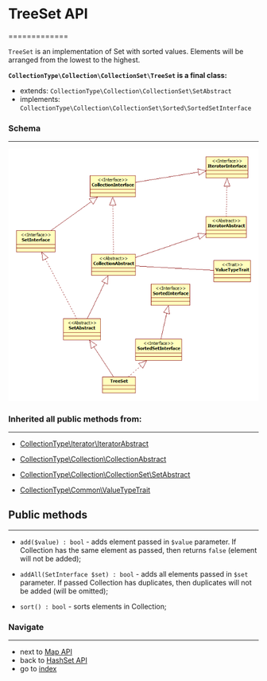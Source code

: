 # TreeSet API
=============

`TreeSet` is an implementation of Set with sorted values. Elements will be arranged from the lowest to the highest.

**`CollectionType\Collection\CollectionSet\TreeSet` is a final class:**

* extends: `CollectionType\Collection\CollectionSet\SetAbstract`
* implements: `CollectionType\Collection\CollectionSet\Sorted\SortedSetInterface`

### Schema
----------

![CollectionType library structure](/docs/images/tree_set_structure.png?raw=true)

### Inherited all public methods from:
--------------------------------------

* [CollectionType\Iterator\IteratorAbstract](/docs/api/5.1.1.0.0.0.IteratorAbstractAPI.md)

* [CollectionType\Collection\CollectionAbstract](/docs/api/5.1.1.1.0.0.CollectionAbstractAPI.md)

* [CollectionType\Collection\CollectionSet\SetAbstract](/docs/api/5.1.1.1.2.0.SetAbstractAPI.md)

* [CollectionType\Common\ValueTypeTrait](/docs/api/5.3.2.ValueTypeTraitAPI.md)

## Public methods
-----------------

* `add($value) : bool` - adds element passed in `$value` parameter. If Collection has the same element as passed, then returns `false` (element will not be added);

* `addAll(SetInterface $set) : bool` - adds all elements passed in `$set` parameter. If passed Collection has duplicates, 
then duplicates will not be added (will be omitted);

* `sort() : bool` - sorts elements in Collection;

### Navigate
------------

* next to [Map API](/docs/api/5.2.0.0.MapAPI.md)
* back to [HashSet API](/docs/api/5.1.1.1.2.2.HashSetAPI.md)
* go to [index](/docs/README.md)